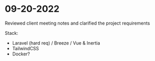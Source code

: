 # 09-20-2022
Reviewed client meeting notes and clarified the project requirements

Stack:
- Laravel (hard req) / Breeze / Vue & Inertia 
- TailwindCSS
- Docker?